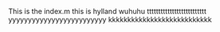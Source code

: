 This is the index.m
this is hylland
wuhuhu
tttttttttttttttttttttttttt
yyyyyyyyyyyyyyyyyyyyyyyyy
kkkkkkkkkkkkkkkkkkkkkkkkkkk
